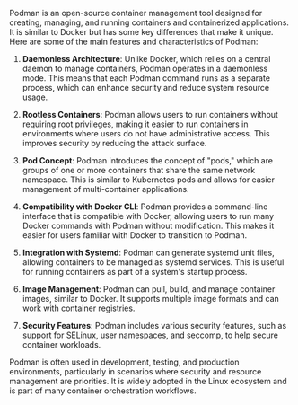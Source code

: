 Podman is an open-source container management tool designed for creating, managing, and running containers and containerized applications. It is similar to Docker but has some key differences that make it unique. Here are some of the main features and characteristics of Podman:

1. **Daemonless Architecture**: Unlike Docker, which relies on a central daemon to manage containers, Podman operates in a daemonless mode. This means that each Podman command runs as a separate process, which can enhance security and reduce system resource usage.

2. **Rootless Containers**: Podman allows users to run containers without requiring root privileges, making it easier to run containers in environments where users do not have administrative access. This improves security by reducing the attack surface.

3. **Pod Concept**: Podman introduces the concept of "pods," which are groups of one or more containers that share the same network namespace. This is similar to Kubernetes pods and allows for easier management of multi-container applications.

4. **Compatibility with Docker CLI**: Podman provides a command-line interface that is compatible with Docker, allowing users to run many Docker commands with Podman without modification. This makes it easier for users familiar with Docker to transition to Podman.

5. **Integration with Systemd**: Podman can generate systemd unit files, allowing containers to be managed as systemd services. This is useful for running containers as part of a system's startup process.

6. **Image Management**: Podman can pull, build, and manage container images, similar to Docker. It supports multiple image formats and can work with container registries.

7. **Security Features**: Podman includes various security features, such as support for SELinux, user namespaces, and seccomp, to help secure container workloads.

Podman is often used in development, testing, and production environments, particularly in scenarios where security and resource management are priorities. It is widely adopted in the Linux ecosystem and is part of many container orchestration workflows.